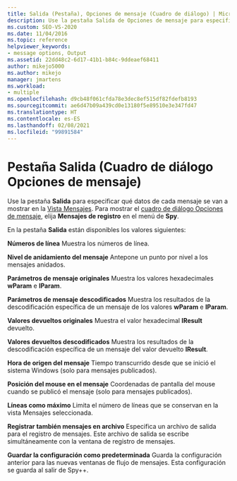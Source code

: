 ```yaml
---
title: Salida (Pestaña), Opciones de mensaje (Cuadro de diálogo) | Microsoft Docs
description: Use la pestaña Salida de Opciones de mensaje para especificar qué datos de mensaje aparecerán en la vista Mensajes. En este artículo se describe la configuración disponible.
ms.custom: SEO-VS-2020
ms.date: 11/04/2016
ms.topic: reference
helpviewer_keywords:
- message options, Output
ms.assetid: 22dd48c2-6d17-41b1-b84c-9ddeaef68411
author: mikejo5000
ms.author: mikejo
manager: jmartens
ms.workload:
- multiple
ms.openlocfilehash: d9cb48f061cfda78e3dec8ef515df82fdefb8193
ms.sourcegitcommit: ae6d47b09a439cd0e13180f5e89510e3e347fd47
ms.translationtype: HT
ms.contentlocale: es-ES
ms.lasthandoff: 02/08/2021
ms.locfileid: "99891584"
---
```

# <a name="output-tab-message-options-dialog-box"></a>Pestaña Salida (Cuadro de diálogo Opciones de mensaje)
Use la pestaña **Salida** para especificar qué datos de cada mensaje se van a mostrar en la [Vista Mensajes](../debugger/messages-view.md). Para mostrar el [cuadro de diálogo Opciones de mensaje](../debugger/message-options-dialog-box.md), elija **Mensajes de registro** en el menú de **Spy**.

 En la pestaña **Salida** están disponibles los valores siguientes:

 **Números de línea** Muestra los números de línea.

 **Nivel de anidamiento del mensaje** Antepone un punto por nivel a los mensajes anidados.

 **Parámetros de mensaje originales** Muestra los valores hexadecimales **wParam** e **lParam**.

 **Parámetros de mensaje descodificados** Muestra los resultados de la descodificación específica de un mensaje de los valores **wParam** e **lParam**.

 **Valores devueltos originales** Muestra el valor hexadecimal **lResult** devuelto.

 **Valores devueltos descodificados** Muestra los resultados de la descodificación específica de un mensaje del valor devuelto **lResult**.

 **Hora de origen del mensaje** Tiempo transcurrido desde que se inició el sistema Windows (solo para mensajes publicados).

 **Posición del mouse en el mensaje** Coordenadas de pantalla del mouse cuando se publicó el mensaje (solo para mensajes publicados).

 **Líneas como máximo** Limita el número de líneas que se conservan en la vista Mensajes seleccionada.

 **Registrar también mensajes en archivo** Especifica un archivo de salida para el registro de mensajes. Este archivo de salida se escribe simultáneamente con la ventana de registro de mensajes.

 **Guardar la configuración como predeterminada** Guarda la configuración anterior para las nuevas ventanas de flujo de mensajes. Esta configuración se guarda al salir de Spy++.